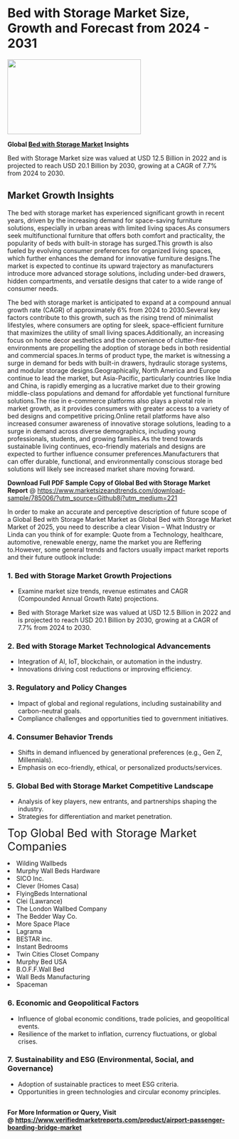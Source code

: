 <H1>Bed with Storage Market Size, Growth and Forecast from 2024 - 2031</H1><img class="aligncenter size-medium wp-image-584254" src="https://thirdeyenews.in/wp-content/uploads/2024/09/Global-Market-Research-300x168.jpeg" alt="" width="300" height="168" /><p><strong>Global&nbsp;<a href="https://www.marketsizeandtrends.com/download-sample/785006/?utm_source=Github8j?utm_medium=221">Bed with Storage Market</a> Insights</strong></p><p>Bed with Storage Market size was valued at USD 12.5 Billion in 2022 and is projected to reach USD 20.1 Billion by 2030, growing at a CAGR of 7.7% from 2024 to 2030.</p><p><h2>Market Growth Insights</h2> <p>The bed with storage market has experienced significant growth in recent years, driven by the increasing demand for space-saving furniture solutions, especially in urban areas with limited living spaces.As consumers seek multifunctional furniture that offers both comfort and practicality, the popularity of beds with built-in storage has surged.This growth is also fueled by evolving consumer preferences for organized living spaces, which further enhances the demand for innovative furniture designs.The market is expected to continue its upward trajectory as manufacturers introduce more advanced storage solutions, including under-bed drawers, hidden compartments, and versatile designs that cater to a wide range of consumer needs.</p> <p>The bed with storage market is anticipated to expand at a compound annual growth rate (CAGR) of approximately 6% from 2024 to 2030.Several key factors contribute to this growth, such as the rising trend of minimalist lifestyles, where consumers are opting for sleek, space-efficient furniture that maximizes the utility of small living spaces.Additionally, an increasing focus on home decor aesthetics and the convenience of clutter-free environments are propelling the adoption of storage beds in both residential and commercial spaces.In terms of product type, the market is witnessing a surge in demand for beds with built-in drawers, hydraulic storage systems, and modular storage designs.Geographically, North America and Europe continue to lead the market, but Asia-Pacific, particularly countries like India and China, is rapidly emerging as a lucrative market due to their growing middle-class populations and demand for affordable yet functional furniture solutions.The rise in e-commerce platforms also plays a pivotal role in market growth, as it provides consumers with greater access to a variety of bed designs and competitive pricing.Online retail platforms have also increased consumer awareness of innovative storage solutions, leading to a surge in demand across diverse demographics, including young professionals, students, and growing families.As the trend towards sustainable living continues, eco-friendly materials and designs are expected to further influence consumer preferences.Manufacturers that can offer durable, functional, and environmentally conscious storage bed solutions will likely see increased market share moving forward.<p><span class=""><strong>Download Full PDF Sample Copy of Global Bed with Storage Market Report</strong> @ <a href="https://www.marketsizeandtrends.com/download-sample/785006/?utm_source=Github8j?utm_medium=221" target="_blank">https://www.marketsizeandtrends.com/download-sample/785006/?utm_source=Github8j?utm_medium=221</a></span></p><p>In order to make an accurate and perceptive description of future scope of a Global&nbsp;Bed with Storage Market Market as Global&nbsp;Bed with Storage Market Market of 2025, you need to describe a clear Vision &ndash; What Industry or Linda can you think of for example: Quote from a Technology, healthcare, automotive, renewable energy, name the market you are Reffering to.However, some general trends and factors usually impact market reports and their future outlook include:</p><h3>1.&nbsp;<strong>Bed with Storage Market Growth Projections</strong></h3><ul><li>Examine market size trends, revenue estimates and CAGR (Compounded Annual Growth Rate) projections.</li><li><p>Bed with Storage Market size was valued at USD 12.5 Billion in 2022 and is projected to reach USD 20.1 Billion by 2030, growing at a CAGR of 7.7% from 2024 to 2030.</p></li></ul><h3>2.&nbsp;<strong>Bed with Storage Market Technological Advancements</strong></h3><ul><li>Integration of AI, IoT, blockchain, or automation in the industry.</li><li>Innovations driving cost reductions or improving efficiency.</li></ul><h3>3.&nbsp;<strong>Regulatory and Policy Changes</strong></h3><ul><li>Impact of global and regional regulations, including sustainability and carbon-neutral goals.</li><li>Compliance challenges and opportunities tied to government initiatives.</li></ul><h3>4.&nbsp;<strong>Consumer Behavior Trends</strong></h3><ul><li>Shifts in demand influenced by generational preferences (e.g., Gen Z, Millennials).</li><li>Emphasis on eco-friendly, ethical, or personalized products/services.</li></ul><h3>5.&nbsp;<strong>Global Bed with Storage Market Competitive Landscape</strong></h3><ul><li>Analysis of key players, new entrants, and partnerships shaping the industry.</li><li>Strategies for differentiation and market penetration.</li></ul><p data-pm-slice="1 1 []"><span style="color: inherit; font-family: inherit; font-size: 25px;">Top Global Bed with Storage Market Companies</span></p><div class="" data-test-id=""><p><li>Wilding Wallbeds</li><li> Murphy Wall Beds Hardware</li><li> SICO Inc.</li><li> Clever (Homes Casa)</li><li> FlyingBeds International</li><li> Clei (Lawrance)</li><li> The London Wallbed Company</li><li> The Bedder Way Co.</li><li> More Space Place</li><li> Lagrama</li><li> BESTAR inc.</li><li> Instant Bedrooms</li><li> Twin Cities Closet Company</li><li> Murphy Bed USA</li><li> B.O.F.F.Wall Bed</li><li> Wall Beds Manufacturing</li><li> Spaceman</li></p></div><h3>6.&nbsp;<strong>Economic and Geopolitical Factors</strong></h3><ul><li>Influence of global economic conditions, trade policies, and geopolitical events.</li><li>Resilience of the market to inflation, currency fluctuations, or global crises.</li></ul><h3>7.&nbsp;<strong>Sustainability and ESG (Environmental, Social, and Governance)</strong></h3><ul><li>Adoption of sustainable practices to meet ESG criteria.</li><li>Opportunities in green technologies and circular economy principles.</li></ul><h2><strong style="font-size: 14px;">For More Information or Query, Visit @&nbsp;</strong><a style="background-color: #ffffff; font-size: 14px;" href="https://www.marketsizeandtrends.com/report/bed-with-storage-market/" target="_blank">https://www.verifiedmarketreports.com/product/airport-passenger-boarding-bridge-market</a></h2>